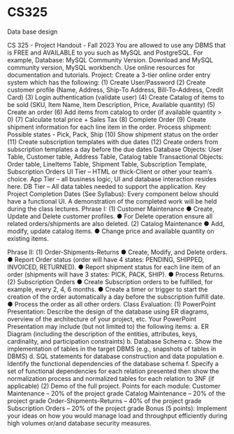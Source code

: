 # CS325
Data base design


 CS 325 - Project Handout - Fall 2023
You are allowed to use any DBMS that is FREE and AVAILABLE to you such as MySQL and
PostgreSQL.
For example,
Database: MySQL Community Version.
Download and MySQL community version, MySQL workbench.
Use online resources for documentation and tutorials.
Project:
Create a 3-tier online order entry system which has the following:
(1) Create User/Password
(2) Create customer profile (Name, Address, Ship-To Address, Bill-To-Address, Credit Card)
(3) Login authentication (validate user)
(4) Create Catalog of items to be sold (SKU, Item Name, Item Description, Price, Available quantity)
(5) Create an order
(6) Add items from catalog to order (if available quantity > 0)
(7) Calculate total price + Sales Tax
(8) Complete Order
(9) Create shipment information for each line item in the order. Process shipment: Possible states -
Pick, Pack, Ship
(10) Show shipment status on the order
(11) Create subscription templates with due dates
(12) Create orders from subscription templates a day before the due dates
Database Objects: User Table, Customer table, Address Table, Catalog table
Transactional Objects: Order table, LineItems Table, Shipment Table, Subscription Template, Subscription Orders
UI Tier – HTML or thick-Client or other your team’s choice.
App Tier – all business logic, UI and database interaction resides here. DB Tier – All data tables needed to support the application.
Key Project Completion Dates (See Syllabus):
Every component below should have a functional UI. A demonstration of the completed work will be held during the class lectures.
Phrase I:
(1) Customer Maintenance
● Create, Update and Delete customer profiles.
● For Delete operation ensure all related orders/shipments are also deleted.
(2) Catalog Maintenance
● Add, modify, update catalog items.
● Change price and available quantity on existing items.

 Phrase II:
(1) Order-Shipments-Returns
● Create, Modify, and Delete orders.
● Report Order status (order will have 4 states: PENDING, SHIPPED, INVOICED,
RETURNED).
● Report shipment status for each line item of an order (shipments will have 3 states: PICK,
PACK, SHIP).
● Process Returns.
(2) Subscription Orders
● Create Subscription orders to be fulfilled, for example, every 2, 4, 6 months.
● Create a timer or trigger to start the creation of the order automatically a day before the
subscription fulfill date.
● Process the order as all other orders.
Class Evaluation:
(1) PowerPoint Presentation: Describe the design of the database using ER diagrams, overview of the architecture of your project, etc. Your PowerPoint Presentation may include (but not limited to) the following items:
a. ER Diagram (including the description of the entities, attributes, keys, cardinality, and participation constraints)
b. Database Schema
c. Show the implementation of tables in the target DBMS (e.g., snapshots of tables in
DBMS)
d. SQL statements for database construction and data population
e. Identify the functional dependencies of the database schema
f. Specify a set of functional dependencies for each relation presented then show the
normalization process and normalized tables for each relation to 3NF (if applicable)
(2) Demo of the full project.
Points for each module:
Customer Maintenance – 20% of the project grade Catalog Maintenance – 20% of the project grade Order-Shipments-Returns – 40% of the project grade Subscription Orders – 20% of the project grade
Bonus (5 points): Implement your ideas on how you would manage load and throughput efficiently during high volumes or/and database security measures.
